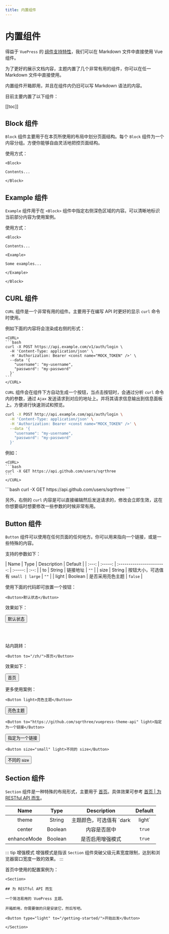 ```yaml
---
title: 内置组件
---
```


<Block>

# 内置组件

得益于 `VuePress` 的 [组件支持特性](https://vuepress.vuejs.org/zh/guide/using-vue.html)，我们可以在 Markdown 文件中直接使用 Vue 组件。

为了更好的展示文档内容，主题内置了几个非常有用的组件，你可以在任一 Markdown 文件中直接使用。

内置组件开箱即用，并且在组件内仍旧可以写 Markdown 语法的内容。

目前主要内置了以下组件：

[[toc]]

</Block>

<Block>

## Block 组件

`Block` 组件主要用于在本页所使用的布局中划分页面结构。每个 `Block` 组件为一个内容分组。方便你能够自由灵活地把控页面结构。

<Example>

使用方式：

```vue
<Block>

Contents...

</Block>
```

</Example>

</Block>

<Block>

## Example 组件

`Example` 组件用于在 `<Block>` 组件中指定右侧深色区域的内容。可以清晰地标识当前部分内容为使用案例。

<Example>

使用方式：

```vue
<Block>

Contents...

<Example>

Some examples...

</Example>

</Block>
```

</Example>

</Block>

<Block>

## CURL 组件

`CURL` 组件是一个非常有用的组件。主要用于在编写 API 时更好的显示 `curl` 命令时使用。

例如下面的内容将会渲染成右侧的形式：

````vue
<CURL>
```bash
curl -X POST https://api.example.com/v1/auth/login \
  -H 'Content-Type: application/json' \
  -H 'Authorization: Bearer <const name="MOCK_TOKEN" />' \
  --data '{
    "username": "my-username",
    "password": "my-password"
  }'
```
</CURL>
````

`CURL` 组件会在组件下方自动生成一个按钮，当点击按钮时，会通过分析 `curl` 命令内的参数，通过 `Ajax` 发送请求到对应的地址上。并将其请求信息输出到信息面板上。方便进行快速测试和预览。

<Example>

<CURL>

```bash
curl -X POST http://api.example.com/api/auth/login \
  -H 'Content-Type: application/json' \
  -H 'Authorization: Bearer <const name="MOCK_TOKEN" />' \
  --data '{
    "username": "my-username",
    "password": "my-password"
  }'
```
</CURL>

</Example>

例如：

````vue
<CURL>
```bash
curl -X GET https://api.github.com/users/sqrthree
```
</CURL>
````

<Example>

<Blank height="148px" />

<CURL>
```bash
curl -X GET https://api.github.com/users/sqrthree
```
</CURL>

</Example>

另外，右侧的 `curl` 内容是可以直接编辑然后发送请求的，修改会立即生效，这在你想要临时想要修改一些参数的时候非常有用。

</Block>

<Block>

## Button 组件

`Button` 组件可以使用在任何页面的任何地方。你可以用来指向一个链接，或是一些特殊的内容。

支持的参数如下：

| Name  |  Type   |        Description        | Default |
| :---: | :-----: | :-----------------------: | :-----: | :--: |
|  to   | String  |         链接地址          |  `""`   |
| size  | String  | 按钮大小，可选值有 `small | large`  | `""` |
| light | Boolean |     是否采用亮色主题      | `false` |

使用下面的代码即可放置一个按钮：

```vue
<Button>默认状态</Button>
```

效果如下：

<Button>默认状态</Button>

<br>
<br>

站内跳转：

```vue
<Button to="/zh/">首页</Button>
```

效果如下：

<Button to="/zh/">首页</Button>

<Example>

更多使用案例：

```vue
<Button light>亮色主题</Button>
```

<Button light>亮色主题</Button>

```vue
<Button to="https://github.com/sqrthree/vuepress-theme-api" light>指定为一个链接</Button>
```

<Button to="https://github.com/sqrthree/vuepress-theme-api" light>指定为一个链接</Button>

```vue
<Button size="small" light>不同的 size</Button>
```

<Button size="small" light>不同的 size</Button>

</Example>

</Block>

<Block>

## Section 组件

`Section` 组件是一种特殊的布局形式，主要用于 [首页](/zh/#%E4%B8%BA-restful-api-%E8%80%8C%E7%94%9F)。具体效果可参考 [首页 | 为 RESTful API 而生](/zh/#%E4%B8%BA-restful-api-%E8%80%8C%E7%94%9F)。

|    Name     |  Type   |            Description             | Default  |
| :---------: | :-----: | :--------------------------------: | :------: |
|    theme    | String  | 主题颜色，可选值有 `dark | light`   | `"dark"` |
|   center    | Boolean |            内容是否居中            |  `true`  |
| enhanceMode | Boolean |          是否启用增强模式          |  `true`  |

::: tip 增强模式
增强模式是指该 `Section` 组件突破父级元素宽度限制，达到和浏览器窗口宽度一致的效果。
:::

<Example>

首页中使用的配置案例为：

```vue
<Section>

## 为 RESTful API 而生

一个简洁易用的 VuePress 主题。

开箱即用，你需要做的只是安装它，然后写吧。

<Button type="light" to="/getting-started/">开始出发</Button>

</Section>
```

</Example>

</Block>
